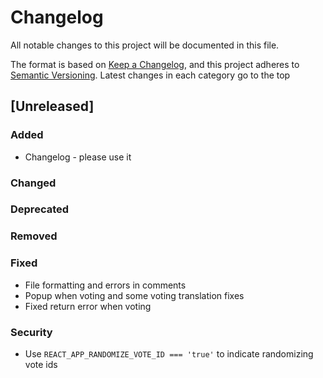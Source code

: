 # Changelog

All notable changes to this project will be documented in this file.

The format is based on [Keep a Changelog](https://keepachangelog.com/en/1.0.0/),
and this project adheres to [Semantic Versioning](https://semver.org/spec/v2.0.0.html).
Latest changes in each category go to the top

## [Unreleased]

### Added
- Changelog - please use it

### Changed
### Deprecated
### Removed
### Fixed
- File formatting and errors in comments
- Popup when voting and some voting translation fixes
- Fixed return error when voting

### Security
- Use `REACT_APP_RANDOMIZE_VOTE_ID === 'true'` to indicate randomizing vote ids
